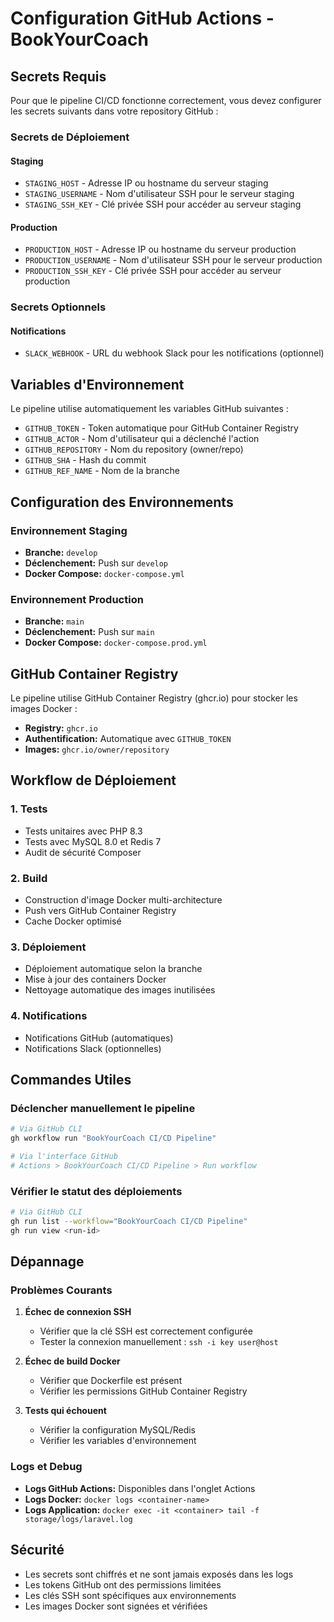 # Configuration GitHub Actions - BookYourCoach

## Secrets Requis

Pour que le pipeline CI/CD fonctionne correctement, vous devez configurer les secrets suivants dans votre repository GitHub :

### Secrets de Déploiement

#### Staging
- `STAGING_HOST` - Adresse IP ou hostname du serveur staging
- `STAGING_USERNAME` - Nom d'utilisateur SSH pour le serveur staging
- `STAGING_SSH_KEY` - Clé privée SSH pour accéder au serveur staging

#### Production
- `PRODUCTION_HOST` - Adresse IP ou hostname du serveur production
- `PRODUCTION_USERNAME` - Nom d'utilisateur SSH pour le serveur production
- `PRODUCTION_SSH_KEY` - Clé privée SSH pour accéder au serveur production

### Secrets Optionnels

#### Notifications
- `SLACK_WEBHOOK` - URL du webhook Slack pour les notifications (optionnel)

## Variables d'Environnement

Le pipeline utilise automatiquement les variables GitHub suivantes :

- `GITHUB_TOKEN` - Token automatique pour GitHub Container Registry
- `GITHUB_ACTOR` - Nom d'utilisateur qui a déclenché l'action
- `GITHUB_REPOSITORY` - Nom du repository (owner/repo)
- `GITHUB_SHA` - Hash du commit
- `GITHUB_REF_NAME` - Nom de la branche

## Configuration des Environnements

### Environnement Staging
- **Branche:** `develop`
- **Déclenchement:** Push sur `develop`
- **Docker Compose:** `docker-compose.yml`

### Environnement Production
- **Branche:** `main`
- **Déclenchement:** Push sur `main`
- **Docker Compose:** `docker-compose.prod.yml`

## GitHub Container Registry

Le pipeline utilise GitHub Container Registry (ghcr.io) pour stocker les images Docker :

- **Registry:** `ghcr.io`
- **Authentification:** Automatique avec `GITHUB_TOKEN`
- **Images:** `ghcr.io/owner/repository`

## Workflow de Déploiement

### 1. Tests
- Tests unitaires avec PHP 8.3
- Tests avec MySQL 8.0 et Redis 7
- Audit de sécurité Composer

### 2. Build
- Construction d'image Docker multi-architecture
- Push vers GitHub Container Registry
- Cache Docker optimisé

### 3. Déploiement
- Déploiement automatique selon la branche
- Mise à jour des containers Docker
- Nettoyage automatique des images inutilisées

### 4. Notifications
- Notifications GitHub (automatiques)
- Notifications Slack (optionnelles)

## Commandes Utiles

### Déclencher manuellement le pipeline
```bash
# Via GitHub CLI
gh workflow run "BookYourCoach CI/CD Pipeline"

# Via l'interface GitHub
# Actions > BookYourCoach CI/CD Pipeline > Run workflow
```

### Vérifier le statut des déploiements
```bash
# Via GitHub CLI
gh run list --workflow="BookYourCoach CI/CD Pipeline"
gh run view <run-id>
```

## Dépannage

### Problèmes Courants

1. **Échec de connexion SSH**
   - Vérifier que la clé SSH est correctement configurée
   - Tester la connexion manuellement : `ssh -i key user@host`

2. **Échec de build Docker**
   - Vérifier que Dockerfile est présent
   - Vérifier les permissions GitHub Container Registry

3. **Tests qui échouent**
   - Vérifier la configuration MySQL/Redis
   - Vérifier les variables d'environnement

### Logs et Debug

- **Logs GitHub Actions:** Disponibles dans l'onglet Actions
- **Logs Docker:** `docker logs <container-name>`
- **Logs Application:** `docker exec -it <container> tail -f storage/logs/laravel.log`

## Sécurité

- Les secrets sont chiffrés et ne sont jamais exposés dans les logs
- Les tokens GitHub ont des permissions limitées
- Les clés SSH sont spécifiques aux environnements
- Les images Docker sont signées et vérifiées
